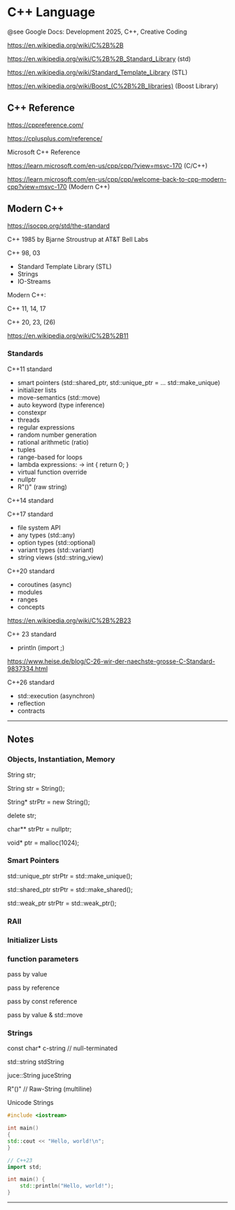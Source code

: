 # C++ Language

@see Google Docs: Development 2025, C++, Creative Coding

https://en.wikipedia.org/wiki/C%2B%2B

https://en.wikipedia.org/wiki/C%2B%2B_Standard_Library (std)

https://en.wikipedia.org/wiki/Standard_Template_Library (STL)

https://en.wikipedia.org/wiki/Boost_(C%2B%2B_libraries) (Boost Library)

## C++ Reference

https://cppreference.com/

https://cplusplus.com/reference/

Microsoft C++ Reference

https://learn.microsoft.com/en-us/cpp/cpp/?view=msvc-170 (C/C++)

https://learn.microsoft.com/en-us/cpp/cpp/welcome-back-to-cpp-modern-cpp?view=msvc-170 (Modern C++)

## Modern C++

https://isocpp.org/std/the-standard

C++ 1985 by Bjarne Stroustrup at AT&T Bell Labs

C++ 98, 03
- Standard Template Library (STL) 
- Strings 
- IO-Streams

Modern C++:

C++ 11, 14, 17

C++ 20, 23, (26) 

https://en.wikipedia.org/wiki/C%2B%2B11

### Standards

C++11 standard
- smart pointers (std::shared_ptr, std::unique_ptr = ... std::make_unique)
- initializer lists
- move-semantics (std::move)
- auto keyword (type inference)
- constexpr
- threads
- regular expressions
- random number generation
- rational arithmetic (ratio)
- tuples
- range-based for loops
- lambda expressions: []() -> int { return 0; }
- virtual function override
- nullptr
- R"()" (raw string)

C++14 standard

C++17 standard
- file system API
- any types (std::any)
- option types (std::optional)
- variant types (std::variant)
- string views (std::string_view)

C++20 standard
- coroutines (async)
- modules
- ranges
- concepts

https://en.wikipedia.org/wiki/C%2B%2B23

C++ 23 standard
- println (import <print>;)

https://www.heise.de/blog/C-26-wir-der-naechste-grosse-C-Standard-9837334.html

C++26 standard
- std::execution (asynchron)
- reflection
- contracts

---

## Notes

### Objects, Instantiation, Memory

String str;

String str = String();

String* strPtr = new String();

delete str;

char** strPtr = nullptr;

void* ptr = malloc(1024);

### Smart Pointers

std::unique_ptr<String> strPtr = std::make_unique<String>();

std::shared_ptr<String> strPtr = std::make_shared<String>();

std::weak_ptr<String> strPtr = std::weak_ptr<String>();

### RAII

### Initializer Lists

### function parameters

pass by value

pass by reference

pass by const reference

pass by value & std::move

### Strings

const char* c-string // null-terminated

std::string stdString

juce::String juceString

R"()" // Raw-String (multiline)

Unicode Strings


```c++
#include <iostream>

int main()
{
std::cout << "Hello, world!\n";
}
```

```c++
// C++23
import std;

int main() {
    std::println("Hello, world!");
}
```


---

```c++

```
